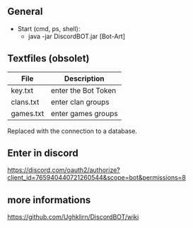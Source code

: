 ## General

* Start (cmd, ps, shell):
    * java -jar DiscordBOT.jar [Bot-Art]

## Textfiles (obsolet)

| File		 | Description		      |
| ---------- | -------------------- |
| key.txt	 | enter the Bot Token  |
| clans.txt	 | enter clan groups    |
| games.txt	 | enter games groups   |

Replaced with the connection to a database.

## Enter in discord

https://discord.com/oauth2/authorize?client_id=765940440721260544&scope=bot&permissions=8

## more informations

https://github.com/Ughklirn/DiscordBOT/wiki
